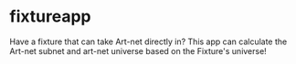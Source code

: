 # fixtureapp
Have a fixture that can take Art-net directly in? This app can calculate the Art-net subnet and art-net universe based on the Fixture's universe!
